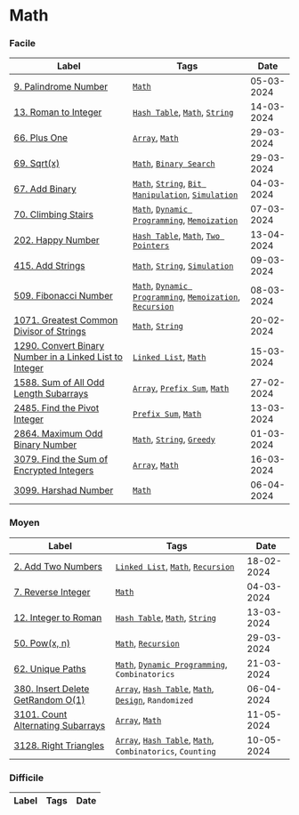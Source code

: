 # Math

### Facile

| Label                                                                                                                                             | Tags                                                                                                                       | Date       |
| ------------------------------------------------------------------------------------------------------------------------------------------------- | -------------------------------------------------------------------------------------------------------------------------- | ---------- |
| [9. Palindrome Number](../Probleme/0009.%20Palindrome%20Number/)                                                                                  | [`Math`](./math.md)                                                                                                        | 05-03-2024 |
| [13. Roman to Integer](../Probleme/0013.%20Roman%20to%20Integer/)                                                                                 | [`Hash Table`](./hash_table.md), [`Math`](./math.md), [`String`](./string.md)                                              | 14-03-2024 |
| [66. Plus One](../Probleme/0066.%20Plus%20One/)                                                                                                   | [`Array`](./array.md), [`Math`](./math.md)                                                                                 | 29-03-2024 |
| [69. Sqrt(x)](<../Probleme/0069.%20Sqrt(x)/>)                                                                                                     | [`Math`](./math.md), [`Binary Search`](./binary_search.md)                                                                 | 29-03-2024 |
| [67. Add Binary](../Probleme/0067.%20Add%20Binary/)                                                                                               | [`Math`](./math.md), [`String`](./string.md), [`Bit Manipulation`](./bit_manipulation.md), [`Simulation`](./simulation.md) | 04-03-2024 |
| [70. Climbing Stairs](../Probleme/0070.%20Climbing%20Stairs/)                                                                                     | [`Math`](./math.md), [`Dynamic Programming`](./dp.md), [`Memoization`](./memoization.md)                                   | 07-03-2024 |
| [202. Happy Number](../Probleme/0202.%20Happy%20Number/)                                                                                          | [`Hash Table`](./hash_table.md), [`Math`](./math.md), [`Two Pointers`](./two_pointers.md)                                  | 13-04-2024 |
| [415. Add Strings](../Probleme/0415.%20Add%20Strings/)                                                                                            | [`Math`](./math.md), [`String`](./string.md), [`Simulation`](./simulation.md)                                              | 09-03-2024 |
| [509. Fibonacci Number](../Probleme/0509.%20Fibonacci%20Number/)                                                                                  | [`Math`](./math.md), [`Dynamic Programming`](./dp.md), [`Memoization`](./memoization.md), [`Recursion`](./recursion.md)    | 08-03-2024 |
| [1071. Greatest Common Divisor of Strings](../Probleme/1071.%20Greatest%20Common%20Divisor%20of%20Strings/)                                       | [`Math`](./math.md), [`String`](./string.md)                                                                               | 20-02-2024 |
| [1290. Convert Binary Number in a Linked List to Integer](../Probleme/1290.%20Convert%20Binary%20Number%20in%20a%20Linked%20List%20to%20Integer/) | [`Linked List`](./linked_list.md), [`Math`](./math.md)                                                                     | 15-03-2024 |
| [1588. Sum of All Odd Length Subarrays](../Probleme/1588.%20Sum%20of%20All%20Odd%20Length%20Subarrays/)                                           | [`Array`](./array.md), [`Prefix Sum`](./prefix_sum.md), [`Math`](./math.md)                                                | 27-02-2024 |
| [2485. Find the Pivot Integer](../Probleme/2485.%20Find%20the%20Pivot%20Integer/)                                                                 | [`Prefix Sum`](./prefix_sum.md), [`Math`](./math.md)                                                                       | 13-03-2024 |
| [2864. Maximum Odd Binary Number](../Probleme/2864.%20Maximum%20Odd%20Binary%20Number/)                                                           | [`Math`](./math.md), [`String`](./string.md), [`Greedy`](./greedy.md)                                                      | 01-03-2024 |
| [3079. Find the Sum of Encrypted Integers](../Probleme/3079.%20Find%20the%20Sum%20of%20Encrypted%20Integers/)                                     | [`Array`](./array.md), [`Math`](./math.md)                                                                                 | 16-03-2024 |
| [3099. Harshad Number](../Probleme/3099.%20Harshad%20Number/)                                                                                     | [`Math`](./math.md)                                                                                                        | 06-04-2024 |

### Moyen

| Label                                                                                          | Tags                                                                                                               | Date       |
| ---------------------------------------------------------------------------------------------- | ------------------------------------------------------------------------------------------------------------------ | ---------- |
| [2. Add Two Numbers](../Probleme/0002.%20Add%20Two%20Numbers/)                                 | [`Linked List`](./linked_list.md), [`Math`](./math.md), [`Recursion`](./recursion.md)                              | 18-02-2024 |
| [7. Reverse Integer](../Probleme/0007.%20Reverse%20Integer/)                                   | [`Math`](./math.md)                                                                                                | 04-03-2024 |
| [12. Integer to Roman](../Probleme/0012.%20Integer%20to%20Roman/)                              | [`Hash Table`](./hash_table.md), [`Math`](./math.md), [`String`](./string.md)                                      | 13-03-2024 |
| [50. Pow(x, n)](<../Probleme/0050.%20Pow(x,%20n)/>)                                            | [`Math`](./math.md), [`Recursion`](./recursion.md)                                                                 | 29-03-2024 |
| [62. Unique Paths](../Probleme/0062.%20Unique%20Paths/)                                        | [`Math`](./math.md), [`Dynamic Programming`](./dp.md), `Combinatorics`                                             | 21-03-2024 |
| [380. Insert Delete GetRandom O(1)](<../Probleme/0380.%20Insert%20Delete%20GetRandom%20O(1)/>) | [`Array`](./array.md), [`Hash Table`](./hash_table.md), [`Math`](./math.md), [`Design`](./design.md), `Randomized` | 06-04-2024 |
| [3101. Count Alternating Subarrays](../Probleme/3101.%20Count%20Alternating%20Subarrays/)      | [`Array`](./array.md), [`Math`](./math.md)                                                                         | 11-05-2024 |
| [3128. Right Triangles](../Probleme/3128.%20Right%20Triangles/)                                | [`Array`](./array.md), [`Hash Table`](./hash_table.md), [`Math`](./math.md), `Combinatorics`, `Counting`           | 10-05-2024 |

### Difficile

| Label | Tags | Date |
| ----- | ---- | ---- |
